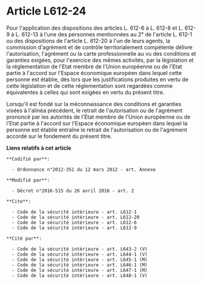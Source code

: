 # Article L612-24

Pour l'application des dispositions des articles L. 612-6 à L. 612-8 et L. 612-9 à L. 612-13 à l'une des personnes
mentionnées au 2° de l'article L. 612-1 ou des dispositions de l'article L. 612-20 à l'un de leurs agents, la
commission d'agrément et de contrôle territorialement compétente délivre l'autorisation, l'agrément ou la carte
professionnelle au vu des conditions et garanties exigées, pour l'exercice des mêmes activités, par la législation et la
réglementation de l'Etat membre de l'Union européenne ou de l'Etat partie à l'accord sur l'Espace économique européen dans
lequel cette personne est établie, dès lors que les justifications produites en vertu de cette législation et de cette
réglementation sont regardées comme équivalentes à celles qui sont exigées en vertu du présent titre. 

Lorsqu'il est fondé sur la méconnaissance des conditions et garanties visées à l'alinéa précédent, le retrait de
l'autorisation ou de l'agrément prononcé par les autorités de l'Etat membre de l'Union européenne ou de l'Etat partie à
l'accord sur l'Espace économique européen dans lequel la personne est établie entraîne le retrait de l'autorisation ou de
l'agrément accordé sur le fondement du présent titre.

**Liens relatifs à cet article**

	**Codifié par**:

	  - Ordonnance n°2012-351 du 12 mars 2012 - art. Annexe

	**Modifié par**:

	  - Décret n°2016-515 du 26 avril 2016 - art. 2

	**Cite**:

	  - Code de la sécurité intérieure - art. L612-1
	  - Code de la sécurité intérieure - art. L612-20
	  - Code de la sécurité intérieure - art. L612-6
	  - Code de la sécurité intérieure - art. L612-9

	**Cité par**:

	  - Code de la sécurité intérieure - art. L643-2 (V)
	  - Code de la sécurité intérieure - art. L644-1 (V)
	  - Code de la sécurité intérieure - art. L645-1 (M)
	  - Code de la sécurité intérieure - art. L646-1 (M)
	  - Code de la sécurité intérieure - art. L647-1 (M)
	  - Code de la sécurité intérieure - art. L648-1 (V)
